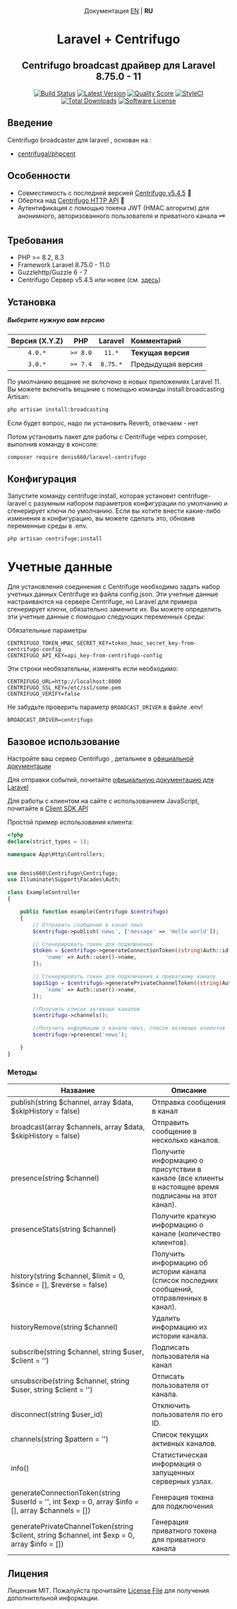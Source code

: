 <p align="center">Документация <a href="https://github.com/denis660/laravel-centrifugo/blob/master/README.md">EN</a> | <b>RU</b></p>

<h1 align="center">Laravel + Centrifugo</h1>
<h2 align="center">Centrifugo broadcast драйвер для Laravel 8.75.0 - 11 </h2>

<p align="center">
<a href="https://scrutinizer-ci.com/g/denis660/laravel-centrifugo/build-status/main"><img src="https://scrutinizer-ci.com/g/denis660/laravel-centrifugo/badges/quality-score.png?b=master" alt="Build Status"></a>
<a href="https://github.com/denis660/laravel-centrifugo/releases"><img src="https://img.shields.io/github/release/denis660/laravel-centrifugo.svg?style=flat-square" alt="Latest Version"></a>
<a href="https://scrutinizer-ci.com/g/denis660/laravel-centrifugo"><img src="https://img.shields.io/scrutinizer/g/denis660/laravel-centrifugo.svg?style=flat-square" alt="Quality Score"></a>
<a href="https://github.styleci.io/repos/324202212"><img src="https://github.styleci.io/repos/324202212/shield?branch=master" alt="StyleCI"></a>
<a href="https://packagist.org/packages/denis660/laravel-centrifugo"><img src="https://img.shields.io/packagist/dt/denis660/laravel-centrifugo.svg?style=flat-square" alt="Total Downloads"></a>
<a href="https://github.com/denis660/Centrifuge/blob/master/LICENSE"><img src="https://img.shields.io/badge/license-MIT-blue.svg" alt="Software License"></a>
</p>

## Введение
Centrifugo broadcaster для laravel , основан на :
- [centrifugal/phpcent](https://github.com/centrifugal/phpcent)

## Особенности
- Совместимость с последней версией [Centrifugo v5.4.5](https://github.com/centrifugal/centrifugo/releases/tag/v5.4.5) 🚀
- Обертка над [Centrifugo HTTP API](https://centrifugal.dev/docs/server/server_api) 🔌
- Аутентификация с помощью токена JWT (HMAC алгоритм) для анонимного, авторизованного пользователя и приватного канала 🗝️

## Требования
- PHP >= 8.2, 8.3
- Framework Laravel 8.75.0 - 11.0
- Guzzlehttp/Guzzle 6 - 7
- Centrifugo Сервер v5.4.5 или новее (см. [здесь](https://github.com/centrifugal/centrifugo))

## Установка

##### Выберите нужную вам версию

| Версия  (X.Y.Z) |   PHP    | Laravel |       Комментарий       |
|:----------------------:|:--------:|:-------:|:--------------------|
|        `4.0.*`         | `>= 8.0` | `11.*`   | **Текущая версия** |
|        `3.0.*`         | `>= 7.4` | `8.75.*`   | Предыдущая версия    |


По умолчанию вещание не включено в новых приложениях Laravel 11. Вы можете включить вещание с помощью команды install:broadcasting Artisan:
```bash
php artisan install:broadcasting
```
Если будет вопрос, надо ли установить Reverb, отвечаем - нет

Потом установить пакет для работы с Centrifuge через composer, выполнив команду в консоле:
```bash
composer require denis660/laravel-centrifugo
```

## Конфигурация
Запустите команду centrifuge:install, которая установит centrifuge-laravel с разумным набором параметров конфигурации по умолчанию и сгенерирует ключи по умолчанию.
Если вы хотите внести какие-либо изменения в конфигурацию, вы можете сделать это, обновив переменные среды в .env.
```bash
php artisan centrifuge:install
```

# Учетные данные
Для установления соединения с Centrifuge необходимо задать набор учетных данных Centrifuge из файла config.json.
Эти учетные данные настраиваются на сервере Centrifuge, но Laravel для примера сгенерирует ключи, обязательно замените их. Вы можете определить эти учетные данные с помощью следующих переменных среды:

Обязательные параметры
```
CENTRIFUGO_TOKEN_HMAC_SECRET_KEY=token_hmac_secret_key-from-centrifugo-config
CENTRIFUGO_API_KEY=api_key-from-centrifugo-config
```
Эти строки необязательны, изменять если необходимо:
```
CENTRIFUGO_URL=http://localhost:8000
CENTRIFUGO_SSL_KEY=/etc/ssl/some.pem
CENTRIFUGO_VERIFY=false
```

Не забудьте проверить параметр `BROADCAST_DRIVER` в файле .env!

```
BROADCAST_DRIVER=centrifugo
```

## Базовое использование

Настройте ваш сервер Centrifugo , детальнее в [официальной документации](https://centrifugal.dev)

Для отправки событий, почитайте [официальную документацию для Laravel](https://laravel.com/docs/11.x/broadcasting)

Для работы с клиентом на сайте с использованием JavaScript, почитайте в [Client SDK API](https://centrifugal.dev/docs/transports/client_api)

Простой пример использования клиента:

```php
<?php
declare(strict_types = 1);

namespace App\Http\Controllers;


use denis660\Centrifugo\Centrifugo;
use Illuminate\Support\Facades\Auth;

class ExampleController
{

    public function example(Centrifugo $centrifugo)
    {
        // Отправить сообщение в канал news
        $centrifugo->publish('news', ['message' => 'Hello world']);

        // Сгенерировать токен для подключения
        $token = $centrifugo->generateConnectionToken((string)Auth::id(), 0, [
            'name' => Auth::user()->name,
        ]);

        // Сгенерировать токен для подключения к приватному каналу
        $apiSign = $centrifugo->generatePrivateChannelToken((string)Auth::id(), 'channel', time() + 5 * 60, [
            'name' => Auth::user()->name,
        ]);

        //Получить список активных каналов
        $centrifugo->channels();

        //Получить информацию о канале news, список активных клиентов
        $centrifugo->presence('news');

    }
}
```

### Методы

| Название | Описание |
|------|-------------|
| publish(string $channel, array $data, $skipHistory = false) | Отправка сообщения в канал |
| broadcast(array $channels, array $data, $skipHistory = false) | Отправить сообщение в несколько каналов. |
| presence(string $channel) | Получите информацию о присутствии в канале (все клиенты в настоящее время подписаны на этот канал). |
| presenceStats(string $channel) | Получите краткую информацию о канале (количество клиентов).|
| history(string $channel, $limit = 0, $since = [], $reverse = false) | Получить информацию об истории канала (список последних сообщений, отправленных в канал). |
| historyRemove(string $channel) | Удалить информацию из истории канала. |
| subscribe(string $channel,  string $user, $client = '') | Подписать пользователя на канал |
| unsubscribe(string $channel, string $user, string $client = '') | Отписать пользователя от канала. |
| disconnect(string $user_id) | Отключить пользователя по его ID. |
| channels(string $pattern = '') | Cписок текущих активных каналов. |
| info() | Статистическая информация о запущенных серверных узлах. |
| generateConnectionToken(string $userId = '', int $exp = 0, array $info = [], array $channels = [])  | Генерация токена для подключения |
| generatePrivateChannelToken(string $client, string $channel, int $exp = 0, array $info = []) | Генерация приватного токена для приватного канала |

## Лицения

Лицензия MIT. Пожалуйста прочитайте [License File](https://github.com/denis660/laravel-centrifugo/blob/master/LICENSE) для получения дополнительной информации.
